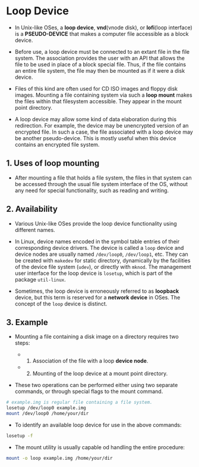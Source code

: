 # Loop Device

- In Unix-like OSes, a **loop device**, **vnd**(vnode disk), or **lofi**(loop interface) is a **PSEUDO-DEVICE** that makes a computer file accessible as a block device.

- Before use, a loop device must be connected to an extant file in the file system. The association provides the user with an API that allows the file to be used in place of a block special file. Thus, if the file contains an entire file system, the file may then be mounted as if it were a disk device.

- Files of this kind are often used for CD ISO images and floppy disk images. Mounting a file containing system via such a **loop mount** makes the files within that filesystem accessible. They appear in the mount point directory.

- A loop device may allow some kind of data elaboration during this redirection. For example, the device may be unencrypted version of an encrypted file. In such a case, the file associated with a loop device may be another pseudo-device. This is mostly useful when this device contains an encrypted file system.

## 1. Uses of loop mounting

- After mounting a file that holds a file system, the files in that system can be accessed through the usual file system interface of the OS, without any need for special functionality, such as reading and writing.

## 2. Availability

- Various Unix-like OSes provide the loop device functionality using different names.

- In Linux, device names encoded in the symbol table entries of their corresponding device drivers. The device is called a `loop` device and device nodes are usually named `/dev/loop0`, `/dev/loop1`, etc. They can be created with `makedev` for static directory, dynamically by the facilities of the device file system (`udev`), or directly with `mknod`. The management user interface for the loop device is `losetup`, which is part of the package `util-linux`.

- Sometimes, the loop device is erroneously referred to as **loopback** device, but this term is reserved for a **network device** in OSes. The concept of the `loop` device is distinct.

## 3. Example

- Mounting a file containing a disk image on a directory requires two steps:
  - 1. Association of the file with a loop **device node**.
  - 2. Mounting of the loop device at a mount point directory.

- These two operations can be performed either using two separate commands, or through special flags to the mount command.

```bash
# example.img is regular file containing a file system.
losetup /dev/loop0 example.img
mount /dev/loop0 /home/your/dir
```

- To identify an available loop device for use in the above commands:

```bash
losetup -f
```

- The mount utility is usually capable od handling the entire procedure:

```bash
mount -o loop example.img /home/your/dir
```
